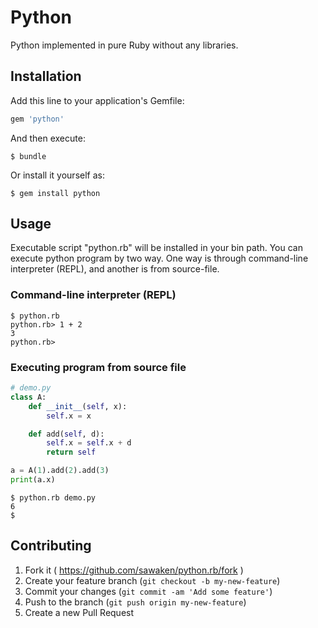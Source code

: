# Python

Python implemented in pure Ruby without any libraries.

## Installation

Add this line to your application's Gemfile:

```ruby
gem 'python'
```

And then execute:

    $ bundle

Or install it yourself as:

    $ gem install python

## Usage

Executable script "python.rb" will be installed in your bin path.
You can execute python program by two way.
One way is through command-line interpreter (REPL), and another is from source-file.

### Command-line interpreter (REPL)

    $ python.rb
    python.rb> 1 + 2
    3
    python.rb>

### Executing program from source file

```python
# demo.py
class A:
    def __init__(self, x):
        self.x = x

    def add(self, d):
        self.x = self.x + d
        return self

a = A(1).add(2).add(3)
print(a.x)
```

    $ python.rb demo.py
    6
    $

## Contributing

1. Fork it ( https://github.com/sawaken/python.rb/fork )
2. Create your feature branch (`git checkout -b my-new-feature`)
3. Commit your changes (`git commit -am 'Add some feature'`)
4. Push to the branch (`git push origin my-new-feature`)
5. Create a new Pull Request
